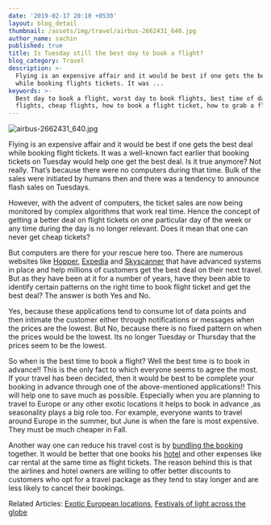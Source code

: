 ```yaml
---
date: '2019-02-17 20:10 +0530'
layout: blog_detail
thumbnail: /assets/img/travel/airbus-2662431_640.jpg
author_name: sachin
published: true
title: Is Tuesday still the best day to book a flight?
blog_category: Travel
description: >-
  Flying is an expensive affair and it would be best if one gets the best deal
  while booking flights tickets. It was ...
keywords: >-
  Best day to book a flight, worst day to book flights, best time of day to book
  flights, cheap flights, how to book a flight ticket, how to grab a flight deal
---
```

![airbus-2662431_640.jpg]({{site.baseurl}}/assets/img/travel/airbus-2662431_640.jpg)

Flying is an expensive affair and it would be best if one gets the best deal while booking flight tickets. It was a well-known fact earlier that booking tickets on Tuesday would help one get the best deal.  Is it true anymore? Not really. That’s because there were no computers during that time. Bulk of the sales were initiated by humans then and there was a tendency to announce flash sales on Tuesdays.

However, with the advent of computers, the ticket sales are now being monitored by complex algorithms that work real time. Hence the concept of getting a better deal on flight tickets on one particular day of the week or any time during the day is no longer relevant. Does it mean that one can never get cheap tickets? 

But computers are there for your rescue here too. There are numerous websites like [Hopper](https://www.hopper.com/), [Expedia](https://www.expedia.com/) and [Skyscanner](https://www.skyscanner.com.au/) that have advanced systems in place and help millions of customers get the best deal on their next travel. But as they have been at it for a number of years, have they been able to identify certain patterns on the right time to book flight ticket and get the best deal? The answer is both Yes and No.

Yes, because these applications tend to consume lot of data points and then intimate the customer either through notifications or messages when the prices are the lowest. But No, because there is no fixed pattern on when the prices would be the lowest. Its no longer Tuesday or Thursday that the prices seem to be the lowest. 

So when is the best time to book a flight? Well the best time is to book in advance!! This is the only fact to which everyone seems to agree the most. If your travel has been decided, then it would be best to be complete your booking in advance through one of the above-mentioned applications!! This will help one to save much as possible. Especially when you are planning to travel to Europe or any other exotic locations it helps to book in advance ,as seasonality plays a big role too. For example, everyone wants to travel around Europe in the summer, but June is when the fare is most expensive. They must be much cheaper in Fall. 

Another way one can reduce his travel cost is by [bundling the booking](https://www.booking.com/) together. It would be better that one books his [hotel](https://www.toknowisgood.com/2019/02/17/top-6-ways-to-tell-if-your-hotel-room-is-clean.html) and other expenses like car rental at the same time as flight tickets. The reason behind this is that the airlines and hotel owners are willing to offer better discounts to customers who opt for a travel package as they tend to stay longer and are less likely to cancel their bookings.

Related Articles: [Exotic European locations](https://www.toknowisgood.com/2018/11/25/top-5-cities-with-extensive-waterways-canalways.html), [Festivals of light across the globe](https://www.toknowisgood.com/2018/10/28/top-5-festivals-of-light-across-the-globe.html)
